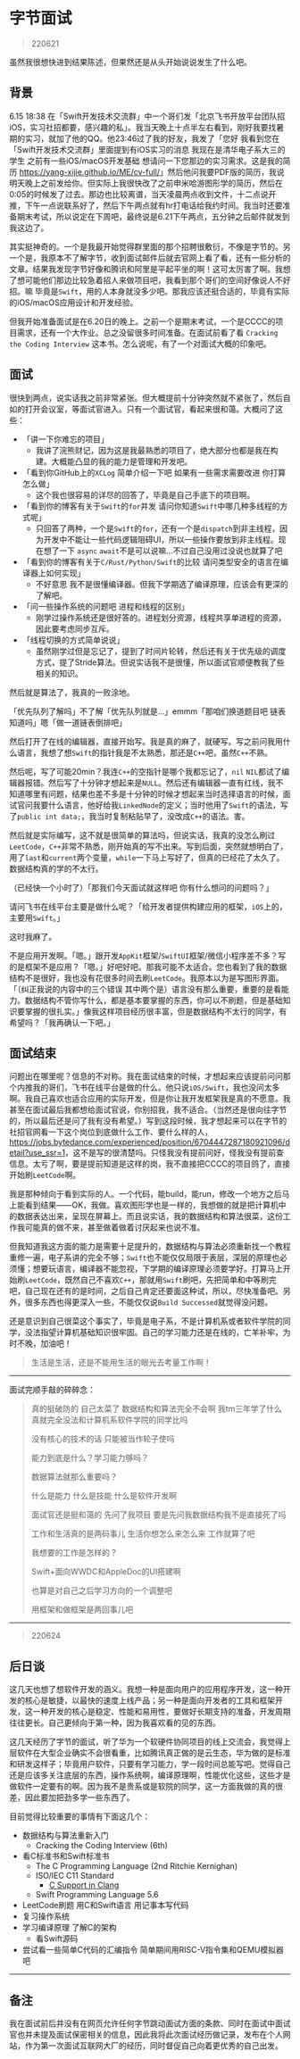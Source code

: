 # 字节面试

> 220621

虽然我很想快进到结果陈述，但果然还是从头开始说说发生了什么吧。

## 背景

6.15 18:38 在「Swift开发技术交流群」中一个哥们发「北京飞书开放平台团队招 iOS，实习社招都要，感兴趣的私」。我当天晚上十点半左右看到，刚好我要找暑期的实习，就加了他的QQ。他23:46过了我的好友，我发了「您好 我看到您在「Swift开发技术交流群」里面提到有iOS实习的消息 我现在是清华电子系大三的学生 之前有一些iOS/macOS开发基础 想请问一下您那边的实习需求。这是我的简历 <https://yang-xijie.github.io/ME/cv-full/>」然后他问我要PDF版的简历，我说明天晚上之前发给你。但实际上我很快改了之前申米哈游图形学的简历，然后在0:05的时候发了过去。那边也比较离谱，当天凌晨两点收到文件，十二点说开推，下午一点说联系好了，然后下午两点就有hr打电话给我约时间。我当时还要准备期末考试，所以说定在下周吧，最终说是6.21下午两点，五分钟之后邮件就发到我这边了。

其实挺神奇的。一个是我最开始觉得群里面的那个招聘很敷衍，不像是字节的。另一个是，我原本不了解字节，收到面试邮件后就去官网上看了看，还有一些分析的文章。结果我发现字节好像和腾讯和阿里是平起平坐的啊！这可太厉害了啊。我想了想可能他们那边比较急着招人来做项目吧，我看到那个哥们的空间好像说人不好招。嘛 毕竟是`Swift`，用的人本身就没多少吧。那我应该还挺合适的，毕竟有实际的iOS/macOS应用设计和开发经验。

但我开始准备面试是在6.20日的晚上。之前一个是期末考试，一个是CCCC的项目需求，还有一个大作业。总之没留很多时间准备。在面试前看了看 `Cracking the Coding Interview` 这本书。怎么说呢，有了一个对面试大概的印象吧。

## 面试

很快到两点，说实话我之前非常紧张。但大概提前十分钟突然就不紧张了，然后自如的打开会议室，等面试官进入。只有一个面试官，看起来很和蔼。大概问了这些：

- 「讲一下你难忘的项目」
    - 我讲了浣熊财记，因为这是我最熟悉的项目了，绝大部分也都是我在构建。大概能凸显的我的能力是管理和开发吧。
- 「看到你GitHub上的`XCLog` 简单介绍一下吧 如果有一些需求需要改进 你打算怎么做」
    - 这个我也很容易的详尽的回答了，毕竟是自己手底下的项目啊。
- 「看到你的博客有关于`Swift`的`for`并发 请问你知道`Swift`中哪几种多线程的方式呢」
    - 只回答了两种，一个是`Swift`的`for`，还有一个是`dispatch`到非主线程，因为开发中不能让一些代码逻辑阻碍UI，所以一些操作要放到非主线程。现在想了一下 `async` `await`不是可以说嘛...不过自己没用过没说也就算了吧
- 「看到你的博客有关于`C/Rust/Python/Swift`的比较 请问类型安全的语言在编译器上如何实现」
    - 不好意思 我不是很懂编译器。但我下学期选了编译原理，应该会有更深的了解吧。
- 「问一些操作系统的问题吧 进程和线程的区别」
    - 刚学过操作系统还是很好答的。进程划分资源，线程共享单进程的资源，因此要考虑同步互斥。
- 「线程切换的方式简单说说」
    - 虽然刚学过但是忘记了，提到了时间片轮转，然后还有关于优先级的调度方式，提了Stride算法。但说实话我不是很懂，所以面试官顺便教我了些相关的知识。

然后就是算法了，我真的一败涂地。

「优先队列了解吗」不了解「优先队列就是...」emmm「那咱们换道题目吧 链表知道吗」嗯「做一道链表倒排吧」

然后打开了在线的编辑器，直接开始写。我是真的麻了，就硬写。写之前问我用什么语言，我想了想`Swift`的指针我是不太熟悉，那还是`C++`吧，虽然`C++`不熟。

然后呢，写了可能20min？我连`C++`的空指针是哪个我都忘记了，`nil` `NIL`都试了编辑器报错。然后写了十分钟才想起来是`NULL`。然后还有编辑器一直有红线，我不知道哪里有问题，结果也差不多是十分钟的时候才想起来当时选择语言的时候，面试官问我要什么语言，他好给我`LinkedNode`的定义；当时他用了`Swift`的语法，写了`public int data;`，我当时复制粘贴早了，没改成`C++`的语法。害。

然后就是实际编写，这不就是很简单的算法吗，但说实话，我真的没怎么刷过`LeetCode`，`C++`非常不熟悉，刚开始真的写不出来。写到后面，突然就想明白了，用了`last`和`current`两个变量，`while`一下马上写好了，但真的已经花了太久了。数据结构真的学的不太行。

（已经快一个小时了）「那我们今天面试就这样吧 你有什么想问的问题吗？」

请问飞书在线平台主要是做什么呢？「给开发者提供构建应用的框架，`iOS`上的，主要用`Swift`。」

这时我麻了。

不是应用开发啊。「嗯。」跟开发`AppKit`框架/`SwiftUI`框架/微信小程序差不多？写的是框架不是应用？「嗯。」好吧好吧。那我可能不太适合。您也看到了我的数据结构不是很好，我也没有花很多时间去刷`LeetCode`。我原本以为是写图形界面。「（纠正我说的内容中的三个错误 其中两个是）语言没有那么重要，重要的是看能力。数据结构不管你写什么，都是基本要掌握的东西，你可以不刷题，但是基础知识要掌握的很扎实。」像我这样项目经历很丰富，但是数据结构不太行的同学，有希望吗？「我再确认一下吧。」

## 面试结束

问题出在哪里呢？信息的不对称。我在面试结束的时候，才想起来应该提前问问那个内推我的哥们，飞书在线平台是做的什么。他只说`iOS/Swift`，我也没问太多啊。我自己喜欢也适合应用的实际开发，但是你让我开发框架我是真的不愿意。我甚至在面试最后我都想给面试官说，你别招我，我不适合。（当然还是很向往字节的，所以最后还是问了我有没有希望。）写到这段时候，我才想起来可以在字节的社招官网看一下这个岗位到底做什么工作、要什么样的人，<https://jobs.bytedance.com/experienced/position/6704447287180921096/detail?use_ssr=1>，这不是写的很清楚吗。只怪我没有提前问好，怪我没有提前查信息。太亏了啊，要是提前知道是这样的岗，我不直接把CCCC的项目鸽了，直接开始刷`LeetCode`啊。

我是那种倾向于看到实际的人。一个代码，能build，能run，修改一个地方之后马上能看到结果——OK，我做。喜欢图形学也是一样的，我想做的就是把计算机中的数据表达出来，呈现在屏幕上。而且说实话，我的数据结构和算法很菜，这份工作我可能真的做不来，甚至做着做着讨厌起来也说不准。

但我知道我这方面的能力是需要十足提升的，数据结构与算法必须重新找一个教程重修一遍，电子系讲的完全不够；`Swift`也不能仅仅局限于表层，深层的原理也必须懂；想要玩语言，编译器不能忽视，下学期的编译原理必须要学好。打算马上开始刷`LeetCode`，既然自己不喜欢`C++`，那就用`Swift`刷吧，先把简单和中等刷完吧，自己现在还有的是时间，之后自己肯定还要面这种试，所以，尽快准备吧。另外，很多东西也得更深入一些，不能仅仅说`Build Successed`就觉得没问题。

还是意识到自己很菜这个事实了，毕竟是电子系，不是计算机系或者软件学院的同学，没法指望计算机基础知识很牢固。自己的学习能力还是在线的，亡羊补牢，为时不晚，加油吧！

> 生活是生活，还是不能用生活的眼光去考量工作啊！

---

面试完顺手敲的碎碎念：

> 真的挺破防的 自己太菜了 数据结构和算法完全不会啊 我tm三年学了什么 真就完全没法和计算机系软件学院的同学比吗
> 
> 没有核心的技术的话 只能被当作轮子使吗
> 
> 能力到底是什么？学习能力够吗？
> 
> 数据算法就那么重要吗？
> 
> 什么是能力 什么是技能 什么是软件开发啊
> 
> 面试官还是挺和蔼的 先问了我项目 要是先问我数据结构我不是直接死了吗
> 
> 工作和生活真的是两码事儿 生活你想怎么来怎么来 工作就算了吧
> 
> 我想要的工作是怎样的？
> 
> Swift+面向WWDC和AppleDoc的UI搭建啊
> 
> 也算是对自己之后学习方向的一个调整吧
> 
> 用框架和做框架是两回事儿吧

---

> 220624

## 后日谈

这几天也想了想软件开发的涵义。我想一种是面向用户的应用程序开发，这一种开发的核心是敏捷，以最快的速度上线产品；另一种是面向开发者的工具和框架开发，这一种开发的核心是稳定、性能和易用性，要做好长期支持的准备，开发周期往往更长。自己更倾向于第一种，因为我喜欢看的见的东西。

这几天经历了字节的面试，听了华为一个软硬件协同项目的线上交流会，我觉得上层软件在大型企业确实不会很看重，比如腾讯真正做的是云生态，华为做的是标准和研发这样子；毕竟用户软件，只要有学习能力，学一段时间总能写吧。觉得自己还是应该多关注底层的东西，操作系统啊，编译原理啊，性能优化这些，这些才是做软件一定要有的啊。因为我不是贵系或是软院的同学，这一方面我做的真的很差，因此要加把劲多学一些东西了。

目前觉得比较重要的事情有下面这几个：

- 数据结构与算法重新入门
    - Cracking the Coding Interview (6th)
- 看C标准书和Swift标准书
    - The C Programming Language (2nd Ritchie Kernighan)
    - ISO/IEC C11 Standard
        - [C Support in Clang](https://clang.llvm.org/c_status.html)
    - Swift Programming Language 5.6
- LeetCode刷题 用C和Swift语言 用记事本写代码
- 复习操作系统
- 学习编译原理 了解C的架构
    - 看Swift源码
- 尝试看一些简单C代码的汇编指令 简单期间用RISC-V指令集和QEMU模拟器吧

---

## 备注

我在面试前后并没有在网页允许任何字节跳动面试方面的条款、同时在面试中面试官也并未提及面试保密相关的信息，因此我将此次面试经历做记录，发布在个人网站，作为第一次面试互联网大厂的经历，同时督促自己向着更优秀的自己出发。

